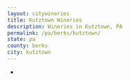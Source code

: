 ```yaml
---
layout: citywineries
title: Kutztown Wineries
description: Wineries in Kutztown, PA
permalink: /pa/berks/kutztown/
state: pa
county: berks
city: kutztown
---
```

-
